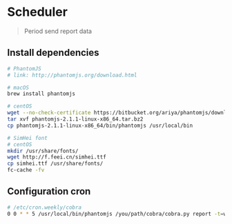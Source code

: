 # Scheduler
> Period send report data

## Install dependencies
```bash
# PhantomJS
# link: http://phantomjs.org/download.html

# macOS
brew install phantomjs

# centOS
wget --no-check-certificate https://bitbucket.org/ariya/phantomjs/downloads/phantomjs-2.1.1-linux-x86_64.tar.bz2
tar xvf phantomjs-2.1.1-linux-x86_64.tar.bz2
cp phantomjs-2.1.1-linux-x86_64/bin/phantomjs /usr/local/bin

# SimHei font
# centOS
mkdir /usr/share/fonts/
wget http://f.feei.cn/simhei.ttf
cp simhei.ttf /usr/share/fonts/
fc-cache -fv
```
## Configuration cron
```bash
# /etc/cron.weekly/cobra
0 0 * * 5 /usr/local/bin/phantomjs /you/path/cobra/cobra.py report -t=w > /dev/null
```
